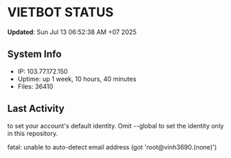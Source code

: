 # VIETBOT STATUS
**Updated**: Sun Jul 13 06:52:38 AM +07 2025

## System Info
- IP: 103.77.172.150
- Uptime: up 1 week, 10 hours, 40 minutes
- Files: 36410

## Last Activity

to set your account's default identity.
Omit --global to set the identity only in this repository.

fatal: unable to auto-detect email address (got 'root@vinh3690.(none)')
